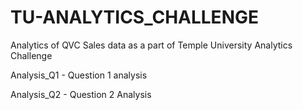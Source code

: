 # TU-ANALYTICS_CHALLENGE

Analytics of QVC Sales data as a part of Temple University Analytics Challenge

Analysis_Q1 -  Question 1 analysis

Analysis_Q2 - Question 2 Analysis
